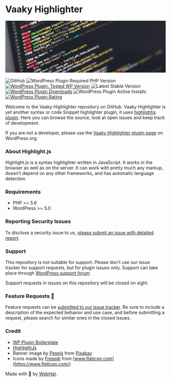 # Vaaky Highlighter

![vaakya highlighter banner](./assets/banner-1544x500.jpg "Code highlighter plugin for WordPress")

![GitHub](https://img.shields.io/github/license/finallyRaunak/vaaky-highlighter?style=flat-square)
![WordPress Plugin Required PHP Version](https://img.shields.io/wordpress/plugin/required-php/vaaky-highlighter?style=flat-square)
[![WordPress Plugin: Tested WP Version](https://img.shields.io/wordpress/plugin/tested/vaaky-highlighter?style=flat-square)](https://wordpress.org/plugins/vaaky-highlighter/)
![Latest Stable Version](https://img.shields.io/github/v/release/finallyRaunak/vaaky-highlighter?label=stable&style=flat-square)
[![WordPress Plugin Downloads](https://img.shields.io/wordpress/plugin/dt/vaaky-highlighter?style=flat-square)](https://wordpress.org/plugins/vaaky-highlighter/advanced/)
![WordPress Plugin Active Installs](https://img.shields.io/wordpress/plugin/installs/vaaky-highlighter?style=flat-square)
[![WordPress Plugin Rating](https://img.shields.io/wordpress/plugin/stars/vaaky-highlighter?style=flat-square)](https://wordpress.org/support/plugin/vaaky-highlighter/reviews/)


Welcome to the Vaaky Highlighter repository on GitHub. Vaaky Highlighter is yet another syntax or code Snippet highlighter plugin, it uses [highlightjs plugin](https://github.com/highlightjs/highlight.js). Here you can browse the source, look at open issues and keep track of development. 

If you are not a developer, please use the [Vaaky Highlighter plugin page](https://wordpress.org/plugins/vaaky-highlighter/) on WordPress.org.

### About Highlight.js

Highlight.js is a syntax highlighter written in JavaScript. It works in the browser as well as on the server. It can work with pretty much any markup, doesn’t depend on any other frameworks, and has automatic language detection.

### Requirements
- PHP >= 5.6
- WordPress >= 5.0

### Reporting Security Issues
To disclose a security issue to us, [please submit an issue with detailed report](https://github.com/finallyRaunak/vaaky-highlighter/issues/new/).

### Support
This repository is not suitable for support. Please don't use our issue tracker for support requests, but for plugin issues only. Support can take place through [WordPress support forum](https://wordpress.org/support/plugin/vaaky-highlighter)

Support requests in issues on this repository will be closed on sight.

### Feature Requests 🚀

Feature requests can be [submitted to our issue tracker](https://github.com/finallyRaunak/vaaky-highlighter/issues/new/). Be sure to include a description of the expected behavior and use case, and before submitting a request, please search for similar ones in the closed issues.

### Credit

- [WP Plugin Boilerplate](https://github.com/adamradocz/WordPress-Plugin-Template)
- [HighlightJs](https://github.com/highlightjs/highlight.js)
- Banner image by [Pexels](https://pixabay.com/users/pexels-2286921/) from [Pixabay](https://pixabay.com/)
- Icons made by [Freepik](https://www.freepik.com) from [www.flaticon.com](https://www.flaticon.com/)


Made with 💜 by <a href="https://www.webhat.in/">WebHat</a>.